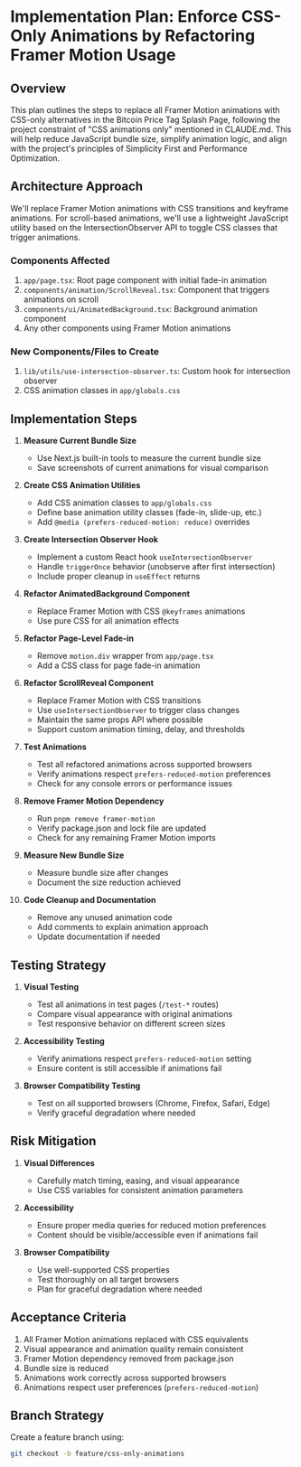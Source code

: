 # Implementation Plan: Enforce CSS-Only Animations by Refactoring Framer Motion Usage

## Overview

This plan outlines the steps to replace all Framer Motion animations with CSS-only alternatives in the Bitcoin Price Tag Splash Page, following the project constraint of "CSS animations only" mentioned in CLAUDE.md. This will help reduce JavaScript bundle size, simplify animation logic, and align with the project's principles of Simplicity First and Performance Optimization.

## Architecture Approach

We'll replace Framer Motion animations with CSS transitions and keyframe animations. For scroll-based animations, we'll use a lightweight JavaScript utility based on the IntersectionObserver API to toggle CSS classes that trigger animations.

### Components Affected

1. `app/page.tsx`: Root page component with initial fade-in animation
2. `components/animation/ScrollReveal.tsx`: Component that triggers animations on scroll
3. `components/ui/AnimatedBackground.tsx`: Background animation component
4. Any other components using Framer Motion animations

### New Components/Files to Create

1. `lib/utils/use-intersection-observer.ts`: Custom hook for intersection observer
2. CSS animation classes in `app/globals.css`

## Implementation Steps

1. **Measure Current Bundle Size**

   - Use Next.js built-in tools to measure the current bundle size
   - Save screenshots of current animations for visual comparison

2. **Create CSS Animation Utilities**

   - Add CSS animation classes to `app/globals.css`
   - Define base animation utility classes (fade-in, slide-up, etc.)
   - Add `@media (prefers-reduced-motion: reduce)` overrides

3. **Create Intersection Observer Hook**

   - Implement a custom React hook `useIntersectionObserver`
   - Handle `triggerOnce` behavior (unobserve after first intersection)
   - Include proper cleanup in `useEffect` returns

4. **Refactor AnimatedBackground Component**

   - Replace Framer Motion with CSS `@keyframes` animations
   - Use pure CSS for all animation effects

5. **Refactor Page-Level Fade-in**

   - Remove `motion.div` wrapper from `app/page.tsx`
   - Add a CSS class for page fade-in animation

6. **Refactor ScrollReveal Component**

   - Replace Framer Motion with CSS transitions
   - Use `useIntersectionObserver` to trigger class changes
   - Maintain the same props API where possible
   - Support custom animation timing, delay, and thresholds

7. **Test Animations**

   - Test all refactored animations across supported browsers
   - Verify animations respect `prefers-reduced-motion` preferences
   - Check for any console errors or performance issues

8. **Remove Framer Motion Dependency**

   - Run `pnpm remove framer-motion`
   - Verify package.json and lock file are updated
   - Check for any remaining Framer Motion imports

9. **Measure New Bundle Size**

   - Measure bundle size after changes
   - Document the size reduction achieved

10. **Code Cleanup and Documentation**
    - Remove any unused animation code
    - Add comments to explain animation approach
    - Update documentation if needed

## Testing Strategy

1. **Visual Testing**

   - Test all animations in test pages (`/test-*` routes)
   - Compare visual appearance with original animations
   - Test responsive behavior on different screen sizes

2. **Accessibility Testing**

   - Verify animations respect `prefers-reduced-motion` setting
   - Ensure content is still accessible if animations fail

3. **Browser Compatibility Testing**
   - Test on all supported browsers (Chrome, Firefox, Safari, Edge)
   - Verify graceful degradation where needed

## Risk Mitigation

1. **Visual Differences**

   - Carefully match timing, easing, and visual appearance
   - Use CSS variables for consistent animation parameters

2. **Accessibility**

   - Ensure proper media queries for reduced motion preferences
   - Content should be visible/accessible even if animations fail

3. **Browser Compatibility**
   - Use well-supported CSS properties
   - Test thoroughly on all target browsers
   - Plan for graceful degradation where needed

## Acceptance Criteria

1. All Framer Motion animations replaced with CSS equivalents
2. Visual appearance and animation quality remain consistent
3. Framer Motion dependency removed from package.json
4. Bundle size is reduced
5. Animations work correctly across supported browsers
6. Animations respect user preferences (`prefers-reduced-motion`)

## Branch Strategy

Create a feature branch using:

```bash
git checkout -b feature/css-only-animations
```
